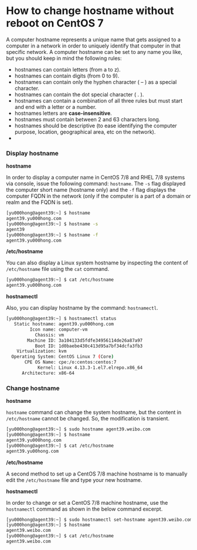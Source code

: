 # How to change hostname without reboot on CentOS 7

A computer hostname represents a unique name that gets assigned to a computer in a network in order to uniquely identify that computer in that specific network. A computer hostname can be set to any name you like, but you should keep in mind the following rules:

- hostnames can contain letters (from a to z).
- hostnames can contain digits (from 0 to 9).
- hostnames can contain only the hyphen character ( – ) as a special character.
- hostnames can contain the dot special character ( . ).
- hostnames can contain a combination of all three rules but must start and end with a letter or a number.
- hostnames letters are **case-insensitive**.
- hostnames must contain between 2 and 63 characters long.
- hostnames should be descriptive (to ease identifying the computer purpose, location, geographical area, etc on the network).
-
### Display hostname

**hostname**

In order to display a computer name in CentOS 7/8 and RHEL 7/8 systems via console, issue the following command: `hostname`. The `-s` flag displayed the computer short name (hostname only) and the `-f` flag displays the computer FQDN in the network (only if the computer is a part of a domain or realm and the FQDN is set).

```bash
[yu000hong@agent39:~] $ hostname
agent39.yu000hong.com
[yu000hong@agent39:~] $ hostname -s
agent39
[yu000hong@agent39:~] $ hostname -f
agent39.yu000hong.com
```

**/etc/hostname**

You can also display a Linux system hostname by inspecting the content of `/etc/hostname` file using the `cat` command.

```bash
[yu000hong@agent39:~] $ cat /etc/hostname
agent39.yu000hong.com
```

**hostnamectl**

Also, you can display hostname by the command: `hostnamectl`.

```bash
[yu000hong@agent39:~] $ hostnamectl status
   Static hostname: agent39.yu000hong.com
         Icon name: computer-vm
           Chassis: vm
        Machine ID: 3a104133d5fdfe34956114de26a87a97
           Boot ID: 1d0baebe430c413d95a7bf34dcfa3fb3
    Virtualization: kvm
  Operating System: CentOS Linux 7 (Core)
       CPE OS Name: cpe:/o:centos:centos:7
            Kernel: Linux 4.13.3-1.el7.elrepo.x86_64
      Architecture: x86-64
```

### Change hostname

**hostname**

`hostname` command can change the system hostname, but the content in `/etc/hostname` cannot be changed. So, the modification is transient.

```bash
[yu000hong@agent39:~] $ sudo hostname agent39.weibo.com
[yu000hong@agent39:~] $ hostname
agent39.yu000hong.com
[yu000hong@agent39:~] $ cat /etc/hostname
agent39.yu00hong.com
```

**/etc/hostname**

A second method to set up a CentOS 7/8 machine hostname is to manually edit the `/etc/hostname` file and type your new hostname.

**hostnamectl**

In order to change or set a CentOS 7/8 machine hostname, use the `hostnamectl` command as shown in the below command excerpt.

```bash
[yu000hong@agent39:~] $ sudo hostnamectl set-hostname agent39.weibo.com
[yu000hong@agent39:~] $ hostname
agent39.weibo.com
[yu000hong@agent39:~] $ cat /etc/hostname
agent39.weibo.com
```




